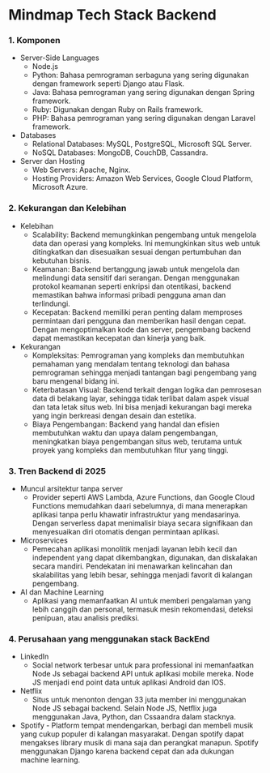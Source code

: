 # Mindmap Tech Stack Backend

### 1. Komponen
  - Server-Side Languages
    - Node.js
    - Python: Bahasa pemrograman serbaguna yang sering digunakan dengan framework seperti Django atau Flask.
    - Java: Bahasa pemrograman yang sering digunakan dengan Spring framework.
    - Ruby: Digunakan dengan Ruby on Rails framework.
    - PHP: Bahasa pemrograman yang sering digunakan dengan Laravel framework.
  - Databases
    - Relational Databases: MySQL, PostgreSQL, Microsoft SQL Server.
    - NoSQL Databases: MongoDB, CouchDB, Cassandra.
  - Server dan Hosting
    - Web Servers: Apache, Nginx.
    - Hosting Providers: Amazon Web Services, Google Cloud Platform, Microsoft Azure.

### 2. Kekurangan dan Kelebihan
  - Kelebihan
    - Scalability: Backend memungkinkan pengembang untuk mengelola data dan operasi yang kompleks. Ini memungkinkan situs web untuk ditingkatkan dan disesuaikan sesuai dengan pertumbuhan dan kebutuhan bisnis.
    - Keamanan: Backend bertanggung jawab untuk mengelola dan melindungi data sensitif dari serangan. Dengan menggunakan protokol keamanan seperti enkripsi dan otentikasi, backend memastikan bahwa informasi pribadi pengguna aman dan terlindungi.
    - Kecepatan: Backend memiliki peran penting dalam memproses permintaan dari pengguna dan memberikan hasil dengan cepat. Dengan mengoptimalkan kode dan server, pengembang backend dapat memastikan kecepatan dan kinerja yang baik.
  - Kekurangan
    - Kompleksitas: Pemrograman yang kompleks dan membutuhkan pemahaman yang mendalam tentang teknologi dan bahasa pemrograman sehingga menjadi tantangan bagi pengembang yang baru mengenal bidang ini.
    - Keterbatasan Visual: Backend terkait dengan logika dan pemrosesan data di belakang layar, sehingga tidak terlibat dalam aspek visual dan tata letak situs web. Ini bisa menjadi kekurangan bagi mereka yang ingin berkreasi dengan desain dan estetika.
    - Biaya Pengembangan: Backend yang handal dan efisien membutuhkan waktu dan upaya dalam pengembangan, meningkatkan biaya pengembangan situs web, terutama untuk proyek yang kompleks dan membutuhkan fitur yang tinggi.

### 3. Tren Backend di 2025
  - Muncul arsitektur tanpa server
    - Provider seperti AWS Lambda, Azure Functions, dan Google Cloud Functions memudahkan daari sebelumnya, di mana menerapkan aplikasi tanpa perlu khawatir infrastruktur yang mendasarinya. Dengan serverless dapat menimalisir biaya secara signifikaan dan menyesuaikan diri otomatis dengan permintaan aplikasi.
  - Microservices
    - Pemecahan aplikasi monolitik menjadi layanan lebih kecil dan independent yang dapat dikembangkan, digunakan, dan diskalakan secara mandiri. Pendekatan ini menawarkan kelincahan dan skalabilitas yang lebih besar, sehingga menjadi favorit di kalangan pengembang.
  - AI dan Machine Learning
    - Aplikasi yang memanfaatkan AI untuk memberi pengalaman yang lebih canggih dan personal, termasuk mesin rekomendasi, deteksi penipuan, atau analisis prediksi.
      
### 4. Perusahaan yang menggunakan stack BackEnd
  - LinkedIn
    - Social network terbesar untuk para professional ini memanfaatkan Node Js sebagai backend API untuk aplikasi mobile mereka. Node JS menjadi end point data untuk aplikasi Android dan IOS.
  - Netflix
    -  Situs untuk menonton dengan 33 juta member ini menggunakan Node JS sebagai backend. Selain Node JS, Netflix juga menggunakan Java, Python, dan Cssaandra dalam stacknya.
  -  Spotify
    - Platform tempat mendengarkan, berbagi dan membeli musik yang cukup populer di kalangan masyarakat. Dengan spotify dapat mengakses library musik di mana saja dan perangkat manapun. Spotify menggunakan Django karena backend cepat dan ada dukungan machine learning.  
